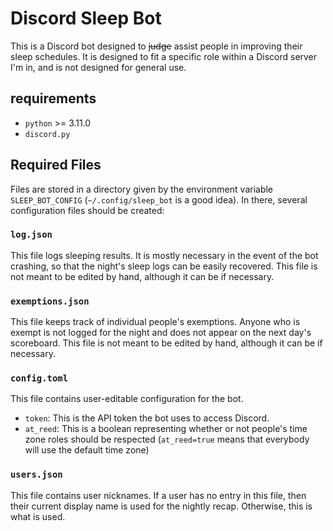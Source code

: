 # Discord Sleep Bot

This is a Discord bot designed to ~~judge~~ assist people in improving their
sleep schedules. It is designed to fit a specific role within a Discord server
I'm in, and is not designed for general use.

## requirements

- `python` >= 3.11.0
- `discord.py`

## Required Files

Files are stored in a directory given by the environment variable
`SLEEP_BOT_CONFIG` (`~/.config/sleep_bot` is a good idea). In there, several
configuration files should be created:

### `log.json`

This file logs sleeping results. It is mostly necessary in the event of the bot
crashing, so that the night's sleep logs can be easily recovered. This file is
not meant to be edited by hand, although it can be if necessary.

### `exemptions.json`

This file keeps track of individual people's exemptions. Anyone who is exempt is
not logged for the night and does not appear on the next day's scoreboard. This
file is not meant to be edited by hand, although it can be if necessary.

### `config.toml`

This file contains user-editable configuration for the bot.

- `token`: This is the API token the bot uses to access Discord.
- `at_reed`: This is a boolean representing whether or not people's time zone
  roles should be respected (`at_reed=true` means that everybody will use the
  default time zone)

### `users.json`

This file contains user nicknames. If a user has no entry in this file, then
their current display name is used for the nightly recap. Otherwise, this is
what is used.
